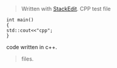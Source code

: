 


> Written with [StackEdit](https://stackedit.io/).
CPP test file
```
int main()
{
std::cout<<"cpp";
}
```
code written in c++.
>files.
<!--stackedit_data:
eyJoaXN0b3J5IjpbLTUyNzUwNDc2MV19
-->